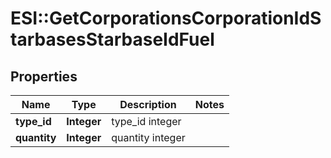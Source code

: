 # ESI::GetCorporationsCorporationIdStarbasesStarbaseIdFuel

## Properties
Name | Type | Description | Notes
------------ | ------------- | ------------- | -------------
**type_id** | **Integer** | type_id integer | 
**quantity** | **Integer** | quantity integer | 


